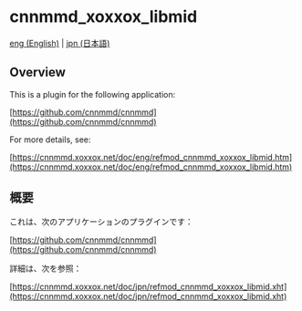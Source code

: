 # cnnmmd_xoxxox_libmid

[eng (English)](#Overview) | [jpn (日本語)](#概要)

## Overview

This is a plugin for the following application:

[https://github.com/cnnmmd/cnnmmd](https://github.com/cnnmmd/cnnmmd)

For more details, see:

[https://cnnmmd.xoxxox.net/doc/eng/refmod_cnnmmd_xoxxox_libmid.htm](https://cnnmmd.xoxxox.net/doc/eng/refmod_cnnmmd_xoxxox_libmid.htm)

## 概要

これは、次のアプリケーションのプラグインです：

[https://github.com/cnnmmd/cnnmmd](https://github.com/cnnmmd/cnnmmd)

詳細は、次を参照：

[https://cnnmmd.xoxxox.net/doc/jpn/refmod_cnnmmd_xoxxox_libmid.xht](https://cnnmmd.xoxxox.net/doc/jpn/refmod_cnnmmd_xoxxox_libmid.xht)